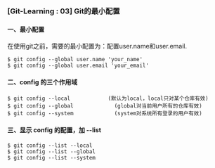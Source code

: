 ### [Git-Learning : 03] Git的最小配置

#### 一、最小配置

 在使用git之前，需要的最小配置为：配置user.name和user.email.

```shell
$ git config --global user.name 'your_name'
$ git config --global user.email 'your_email'
```

#### 二、config 的三个作用域

```shell
$ git config --local            (默认为local，local只对某个仓库有效)
$ git config --global             (global对当前用户所有的仓库有效)
$ git config --system             (system对系统所有登录的用户有效)
```

#### 三、显示 config 的配置，加 --list

```shell
$ git config --list --local
$ git config --list --global
$ git config --list --system
```

